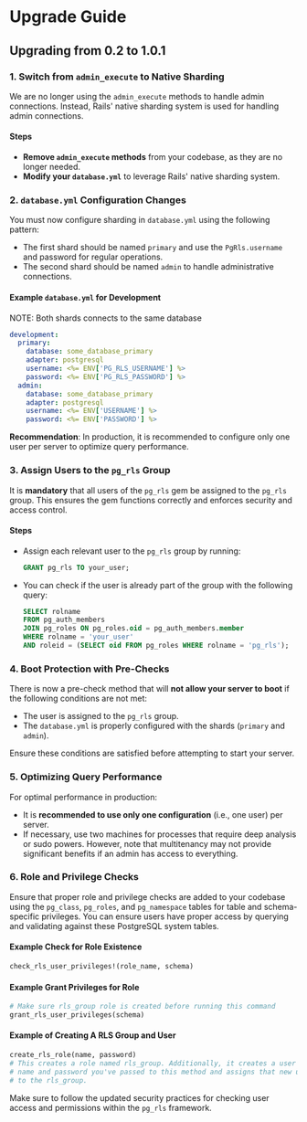
# Upgrade Guide

## Upgrading from 0.2 to 1.0.1

### 1. Switch from `admin_execute` to Native Sharding

We are no longer using the `admin_execute` methods to handle admin connections. Instead, Rails' native sharding system is used for handling admin connections.

#### Steps

- **Remove `admin_execute` methods** from your codebase, as they are no longer needed.
- **Modify your `database.yml`** to leverage Rails' native sharding system.

### 2. `database.yml` Configuration Changes

You must now configure sharding in `database.yml` using the following pattern:

- The first shard should be named `primary` and use the `PgRls.username` and password for regular operations.
- The second shard should be named `admin` to handle administrative connections.

#### Example `database.yml` for **Development**

NOTE: Both shards connects to the same database

```yaml
development:
  primary:
    database: some_database_primary
    adapter: postgresql
    username: <%= ENV['PG_RLS_USERNAME'] %>
    password: <%= ENV['PG_RLS_PASSWORD'] %>
  admin:
    database: some_database_primary
    adapter: postgresql
    username: <%= ENV['USERNAME'] %>
    password: <%= ENV['PASSWORD'] %>
```

**Recommendation**: In production, it is recommended to configure only one user per server to optimize query performance.

### 3. **Assign Users to the `pg_rls` Group**

It is **mandatory** that all users of the `pg_rls` gem be assigned to the `pg_rls` group. This ensures the gem functions correctly and enforces security and access control.

#### Steps

- Assign each relevant user to the `pg_rls` group by running:

  ```sql
  GRANT pg_rls TO your_user;
  ```

- You can check if the user is already part of the group with the following query:

  ```sql
  SELECT rolname 
  FROM pg_auth_members 
  JOIN pg_roles ON pg_roles.oid = pg_auth_members.member 
  WHERE rolname = 'your_user' 
  AND roleid = (SELECT oid FROM pg_roles WHERE rolname = 'pg_rls');
  ```

### 4. Boot Protection with Pre-Checks

There is now a pre-check method that will **not allow your server to boot** if the following conditions are not met:

- The user is assigned to the `pg_rls` group.
- The `database.yml` is properly configured with the shards (`primary` and `admin`).

Ensure these conditions are satisfied before attempting to start your server.

### 5. Optimizing Query Performance

For optimal performance in production:

- It is **recommended to use only one configuration** (i.e., one user) per server.
- If necessary, use two machines for processes that require deep analysis or sudo powers. However, note that multitenancy may not provide significant benefits if an admin has access to everything.

### 6. Role and Privilege Checks

Ensure that proper role and privilege checks are added to your codebase using the `pg_class`, `pg_roles`, and `pg_namespace` tables for table and schema-specific privileges. You can ensure users have proper access by querying and validating against these PostgreSQL system tables.

#### Example Check for Role Existence

```ruby
check_rls_user_privileges!(role_name, schema)
```

#### Example Grant Privileges for Role

```ruby
# Make sure rls_group role is created before running this command
grant_rls_user_privileges(schema)
```

#### Example of Creating A RLS Group and User

```ruby
create_rls_role(name, password)
# This creates a role named rls_group. Additionally, it creates a user with the
# name and password you've passed to this method and assigns that new user
# to the rls_group.
```

Make sure to follow the updated security practices for checking user access and permissions within the `pg_rls` framework.
